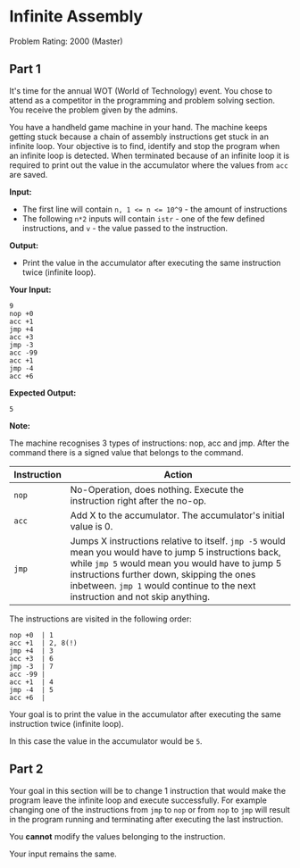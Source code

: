 # Infinite Assembly
Problem Rating: 2000 (Master)

## Part 1
It's time for the annual WOT (World of Technology) event. You chose to attend as a competitor in the programming and problem solving section.
You receive the problem given by the admins.

You have a handheld game machine in your hand. The machine keeps getting stuck because a chain of assembly instructions get stuck in an infinite loop.
Your objective is to find, identify and stop the program when an infinite loop is detected. When terminated because of an infinite loop it is required to
print out the value in the accumulator where the values from `acc` are saved.

**Input:**
- The first line will contain `n, 1 <= n <= 10^9` - the amount of instructions
- The following `n*2` inputs will contain `istr` - one of the few defined instructions, and `v` - the value passed to the instruction.


**Output:**
- Print the value in the accumulator after executing the same instruction twice (infinite loop).

**Your Input:**
```
9
nop +0
acc +1
jmp +4
acc +3
jmp -3
acc -99
acc +1
jmp -4
acc +6
```

**Expected Output:**
```
5
```

**Note:** 

The machine recognises 3 types of instructions: nop, acc and jmp. After the command there is a signed value that belongs to the command.

Instruction | Action
------------ | -------------
`nop`    | No-Operation, does nothing. Execute the instruction right after the no-op.
`acc`    | Add X to the accumulator. The accumulator's initial value is 0.
`jmp`    | Jumps X instructions relative to itself. `jmp -5` would mean you would have to jump 5 instructions back, while `jmp 5` would mean you would have to jump 5 instructions further down, skipping the ones inbetween. `jmp 1` would continue to the next instruction and not skip anything.

The instructions are visited in the following order:
```
nop +0  | 1
acc +1  | 2, 8(!)
jmp +4  | 3
acc +3  | 6
jmp -3  | 7
acc -99 |
acc +1  | 4
jmp -4  | 5
acc +6  |
```

Your goal is to print the value in the accumulator after executing the same instruction twice (infinite loop).

In this case the value in the accumulator would be `5`.

## Part 2
Your goal in this section will be to change 1 instruction that would make the program leave the infinite loop and execute successfully.
For example changing one of the instructions from `jmp` to `nop` or from `nop` to `jmp` will result in the program running and terminating after executing the last instruction.

You **cannot** modify the values belonging to the instruction.

Your input remains the same.
